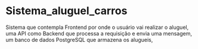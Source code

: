 # Sistema_aluguel_carros
Sistema que contempla Frontend por onde o usuário vai realizar o aluguel, uma API como Backend que processa a requisição e envia uma mensagem, um banco de dados PostgreSQL que armazena os alugueis, 
